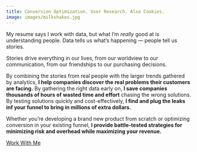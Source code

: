 ```yaml
---
title: Conversion Optimization. User Research. Also Cookies.
image: images/milkshakes.jpg
---
```


My resume says I work with data, but what I’m _really_ good at is understanding people. Data tells us what’s happening — people tell us stories.

Stories drive everything in our lives, from our worldview to our communication, from our friendships to our purchasing decisions.

By combining the stories from real people with the larger trends gathered by analytics, **I help companies discover the real problems their customers are facing.** By gathering the right data early on, **I save companies thousands of hours of wasted time and effort** chasing the wrong solutions. By testing solutions quickly and cost-effectively, **I find and plug the leaks inf your funnel to bring in millions of extra dollars.**

Whether you’re developing a brand new product from scratch or optimizing conversion in your existing funnel, **I provide battle-tested strategies for minimizing risk and overhead while maximizing your revenue.**

<a href="/contact" class="btn">Work With Me</a>
